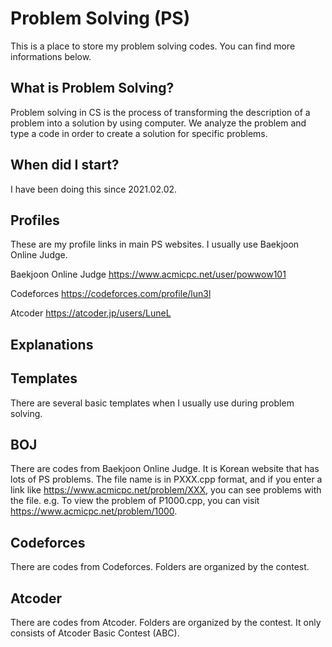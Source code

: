 # Problem Solving (PS)
This is a place to store my problem solving codes. You can find more informations below.

## What is Problem Solving? 
Problem solving in CS is the process of transforming the description of a problem into a solution by using computer. We analyze the problem and type a code in order to create a solution for specific problems.

## When did I start?
I have been doing this since 2021.02.02.

## Profiles
These are my profile links in main PS websites. I usually use Baekjoon Online Judge.

Baekjoon Online Judge https://www.acmicpc.net/user/powwow101

Codeforces https://codeforces.com/profile/lun3l

Atcoder https://atcoder.jp/users/LuneL

## Explanations

Templates
-----
There are several basic templates when I usually use during problem solving.

BOJ
-----
There are codes from Baekjoon Online Judge. It is Korean website that has lots of PS problems. The file name is in PXXX.cpp format, and if you enter a link like https://www.acmicpc.net/problem/XXX, you can see problems with the file.
e.g. To view the problem of P1000.cpp, you can visit https://www.acmicpc.net/problem/1000.

Codeforces
-----
There are codes from Codeforces. Folders are organized by the contest.

Atcoder
-----
There are codes from Atcoder. Folders are organized by the contest. It only consists of Atcoder Basic Contest (ABC).